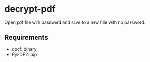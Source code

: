 # decrypt-pdf

Open pdf file with password and save to a new fille with no password.

## Requirements

- qpdf: binary
- PyPDF2: pip
